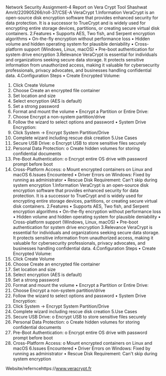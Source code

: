 Network Security Assignment-4
Report on Vera Crypt Tool
Shashwat Amrit/220905266/roll-37/CSE-A
 VeraCrypt
1.Information
VeraCrypt is an open-source disk encryption software that provides enhanced security for data protection. It is a successor to TrueCrypt and is widely used for encrypting entire storage devices, partitions, or creating secure virtual disk containers.
2.Features
•	Supports AES, Two fish, and Serpent encryption algorithms
•	On-the-fly encryption without performance loss
•	Hidden volume and hidden operating system for plausible deniability
•	Cross-platform support (Windows, Linux, macOS)
•	Pre-boot authentication for system drive encryption
3.Relevance
VeraCrypt is essential for individuals and organizations seeking secure data storage. It protects sensitive information from unauthorized access, making it valuable for cybersecurity professionals, privacy advocates, and businesses handling confidential data.
4.Configuration Steps
•	Create Encrypted Volume:
1.	Click Create Volume
2.	Choose Create an encrypted file container
3.	Set location and size
4.	Select encryption (AES is default)
5.	Set a strong password
6.	Format and mount the volume
•	Encrypt a Partition or Entire Drive:
1.	Choose Encrypt a non-system partition/drive
2.	Follow the wizard to select options and password
•	System Drive Encryption:
1.	Click System → Encrypt System Partition/Drive
2.	Complete wizard including rescue disk creation
5.Use Cases
1.	Secure USB Drive:
o	Encrypt USB to store sensitive files securely
2.	Personal Data Protection:
o	Create hidden volumes for storing confidential documents
3.	Pre-Boot Authentication:
o	Encrypt entire OS drive with password prompt before boot
4.	Cross-Platform Access:
o	Mount encrypted containers on Linux and macOS
6.Issues Encountered
•	Driver Errors on Windows: Fixed by running as administrator
•	Rescue Disk Requirement: Can't skip during system encryption
1.Information
VeraCrypt is an open-source disk encryption software that provides enhanced security for data protection. It is a successor to TrueCrypt and is widely used for encrypting entire storage devices, partitions, or creating secure virtual disk containers.
2.Features
•	Supports AES, Two fish, and Serpent encryption algorithms
•	On-the-fly encryption without performance loss
•	Hidden volume and hidden operating system for plausible deniability
•	Cross-platform support (Windows, Linux, macOS)
•	Pre-boot authentication for system drive encryption
3.Relevance
VeraCrypt is essential for individuals and organizations seeking secure data storage. It protects sensitive information from unauthorized access, making it valuable for cybersecurity professionals, privacy advocates, and businesses handling confidential data.
4.Configuration Steps
•	Create Encrypted Volume:
1.	Click Create Volume
2.	Choose Create an encrypted file container
3.	Set location and size
4.	Select encryption (AES is default)
5.	Set a strong password
6.	Format and mount the volume
•	Encrypt a Partition or Entire Drive:
1.	Choose Encrypt a non-system partition/drive
2.	Follow the wizard to select options and password
•	System Drive Encryption:
1.	Click System → Encrypt System Partition/Drive
2.	Complete wizard including rescue disk creation
5.Use Cases
1.	Secure USB Drive:
o	Encrypt USB to store sensitive files securely
2.	Personal Data Protection:
o	Create hidden volumes for storing confidential documents
3.	Pre-Boot Authentication:
o	Encrypt entire OS drive with password prompt before boot
4.	Cross-Platform Access:
o	Mount encrypted containers on Linux and macOS
6.Issues Encountered
•	Driver Errors on Windows: Fixed by running as administrator
•	Rescue Disk Requirement: Can't skip during system encryption




Website/referncehttps://www.veracrypt.fr 
 
 

 







